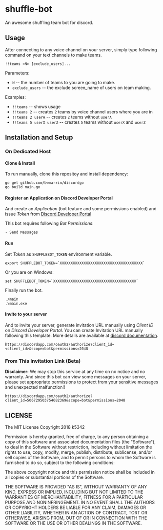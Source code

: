 # shuffle-bot
An awesome shuffling team bot for discord.

## Usage
After connecting to any voice channel on your server, simply type following command on your text channels to make teams.
```
!!teams <N> [exclude_users]...
```

Parameters:
- `N` -- the number of teams to you are going to make.
- `exclude_users` -- the exclude screen_name of users on team making.

Examples:
- `!!teams` -- shows usage
- `!!teams 2` -- creates `2` teams by voice channel users where you are in
- `!!teams 2 userA` -- creates `2` teams without `userA`
- `!!teams 5 userX userZ` -- creates `5` teams without `userX` and `userZ`

## Installation and Setup

### On Dedicated Host

#### Clone & Install
To run manually, clone this repositoy and install dependency:
```
go get github.com/bwmarrin/discordgo
go build main.go
```

#### Register an Application on Discord Developer Portal
And create an *Application* (bot feature and some permissions enabled) and issue *Token* from [Discord Developer Portal](https://discordapp.com/developers/applications/)

This bot requires following *Bot Permissions*:
```
- Send Messages
```

#### Run
Set *Token* as `SHUFFLEBOT_TOKEN` environment variable.
```
export SHUFFLEBOT_TOKEN=`XXXXXXXXXXXXXXXXXXXXXXXXXXXXXXXXXXXXXX`
```

Or you are on Windows:
```
set SHUFFLEBOT_TOKEN=`XXXXXXXXXXXXXXXXXXXXXXXXXXXXXXXXXXXXXX`
```

Finally run the bot.
```
./main
.\main.exe
```

#### Invite to your server
And to invite your server, generate invitation URL manually using *Client ID* on *Discord Developer Portal*.
You can create Invitation URL manually following this template. More details are available at [discord documentation](https://discordapp.com/developers/docs/topics/oauth2#bots).
```
https://discordapp.com/oauth2/authorize?client_id=<client_id>&scope=bot&permissions=2048
```

### From This Invitation Link (Beta)
**Disclaimer:** We may stop this service at any time on no notice and no warranty. And since this bot can view some messages on your server, please set appropriate permissions to protect from your sensitive messages and unexpected malfunction!!

```
https://discordapp.com/oauth2/authorize?client_id=506729503754682369&scope=bot&permissions=2048
```

## LICENSE
The MIT License
Copyright 2018 k5342

Permission is hereby granted, free of charge, to any person obtaining a copy of this software and associated documentation files (the "Software"), to deal in the Software without restriction, including without limitation the rights to use, copy, modify, merge, publish, distribute, sublicense, and/or sell copies of the Software, and to permit persons to whom the Software is furnished to do so, subject to the following conditions:

The above copyright notice and this permission notice shall be included in all copies or substantial portions of the Software.

THE SOFTWARE IS PROVIDED "AS IS", WITHOUT WARRANTY OF ANY KIND, EXPRESS OR IMPLIED, INCLUDING BUT NOT LIMITED TO THE WARRANTIES OF MERCHANTABILITY, FITNESS FOR A PARTICULAR PURPOSE AND NONINFRINGEMENT. IN NO EVENT SHALL THE AUTHORS OR COPYRIGHT HOLDERS BE LIABLE FOR ANY CLAIM, DAMAGES OR OTHER LIABILITY, WHETHER IN AN ACTION OF CONTRACT, TORT OR OTHERWISE, ARISING FROM, OUT OF OR IN CONNECTION WITH THE SOFTWARE OR THE USE OR OTHER DEALINGS IN THE SOFTWARE.
